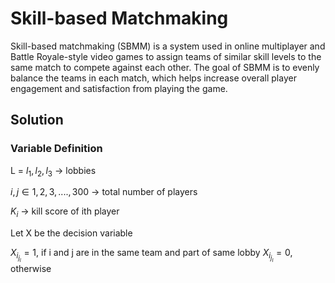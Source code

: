 # Skill-based Matchmaking

Skill-based matchmaking (SBMM) is a system used in online multiplayer and Battle Royale-style video games to assign teams of similar skill levels to the same match to compete against each other. The goal of SBMM is to evenly balance the teams in each match, which helps increase overall player engagement and satisfaction from playing the game.

## Solution

### Variable Definition 
L = ${l_1, l_2, l_3}$ -> lobbies

$i, j \in {1, 2, 3, ...., 300}$ -> total number of players

$K_i$ -> kill score of ith player

Let X be the decision variable

${X_i_j_l} = 1$, if i and j are in the same team and part of same lobby
${X_i_j_l} = 0$, otherwise




